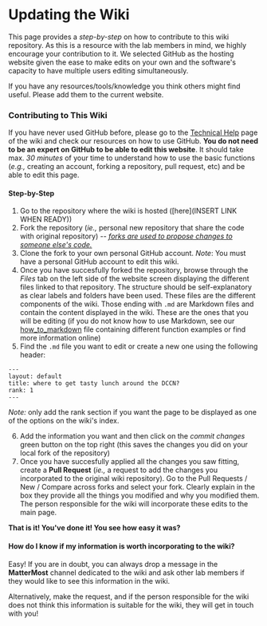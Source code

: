 # Updating the Wiki

This page provides a _step-by-step_ on how to contribute to this wiki repository. 
As this is a resource with the lab members in mind, we highly encourage your contribution to it. We selected GitHub as the hosting website given the ease to make edits on your own and the software's capacity to have multiple users editing simultaneously.

If you have any resources/tools/knowledge you think others might find useful. Please add them to the current website. 

### Contributing to This Wiki

If you have never used GitHub before, please go to the [Technical Help](./technical_help) page of the wiki and check our resources on how to use GitHub. **You do not need to be an expert on GitHub to be able to edit this website**. It should take max. _30 minutes_ of your time to understand how to use the basic functions (_e.g.,_ creating an account, forking a repository, pull request, etc) and be able to edit this page. 

#### Step-by-Step 

1. Go to the repository where the wiki is hosted ([here](INSERT LINK WHEN READY))
2. Fork the repository (_ie.,_ personal new repository that share the code with original repository) -- [_forks are used to propose changes to someone else's code._](https://docs.github.com/en/pull-requests/collaborating-with-pull-requests/working-with-forks/fork-a-repo)
3. Clone the fork to your own personal GitHub account. _Note_: You must have a personal GitHub account to edit this wiki.
4. Once you have succesfully forked the repository, browse through the _Files_ tab on the left side of the website screen displaying the different files linked to that repository. The structure should be self-explanatory as clear labels and folders have been used. These files are the different components of the wiki. Those ending with `.md` are Markdown files and contain the content displayed in the wiki. These are the ones that you will be editing (if you do not know how to use Markdown, see our [how_to_markdown](./how_to_markdown.md) file containing different function examples or find more information online) 
5. Find the `.md` file you want to edit or create a new one using the following header:
```
--- 
layout: default
title: where to get tasty lunch around the DCCN?
rank: 1 
---
```
_Note:_ only add the rank section if you want the page to be displayed as one of the options on the wiki's index.


6. Add the information you want and then click on the _commit changes_ green button on the top right (this saves the changes you did on your local fork of the repository)
7. Once you have succesfully applied all the changes you saw fitting, create a **Pull Request** (_ie.,_ a request to add the changes you incorporated to the original wiki repository). Go to the Pull Requests / New / Compare across forks and select your fork. Clearly explain in the box they provide all the things you modified and why you modified them. The person responsible for the wiki will incorporate these edits to the main page.


**That is it! You've done it! You see how easy it was?**


#### How do I know if my information is worth incorporating to the wiki?

Easy! If you are in doubt, you can always drop a message in the **MatterMost** channel dedicated to the wiki and ask other lab members if they would like to see this information in the wiki.

Alternatively, make the request, and if the person responsible for the wiki does not think this information is suitable for the wiki, they will get in touch with you! 
